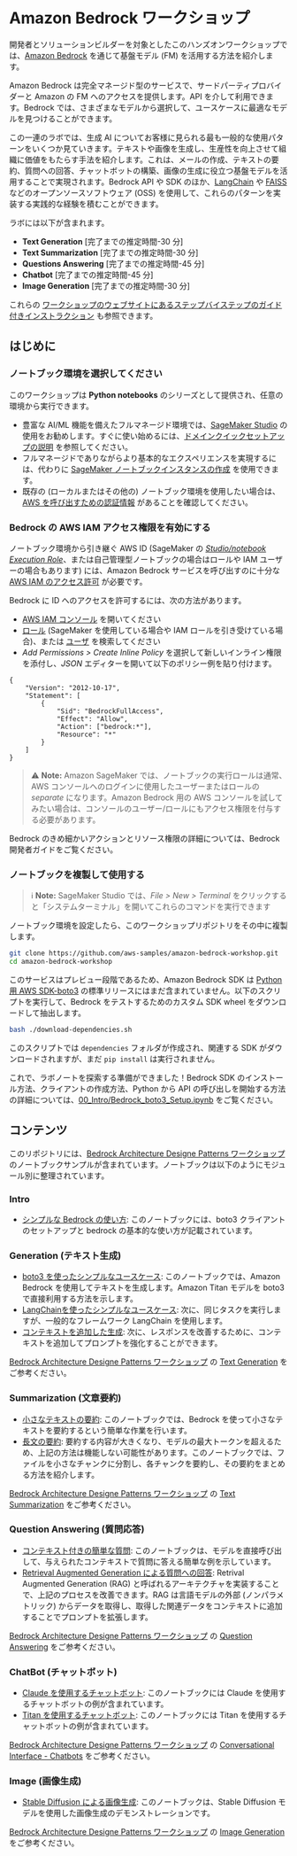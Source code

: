 # Amazon Bedrock ワークショップ

開発者とソリューションビルダーを対象としたこのハンズオンワークショップでは、[Amazon Bedrock](https://aws.amazon.com/bedrock/) を通じて基盤モデル (FM) を活用する方法を紹介します。

Amazon Bedrock は完全マネージド型のサービスで、サードパーティプロバイダーと Amazon の FM へのアクセスを提供します。API を介して利用できます。Bedrock では、さまざまなモデルから選択して、ユースケースに最適なモデルを見つけることができます。

この一連のラボでは、生成 AI についてお客様に見られる最も一般的な使用パターンをいくつか見ていきます。テキストや画像を生成し、生産性を向上させて組織に価値をもたらす手法を紹介します。これは、メールの作成、テキストの要約、質問への回答、チャットボットの構築、画像の生成に役立つ基盤モデルを活用することで実現されます。Bedrock API や SDK のほか、[LangChain](https://python.langchain.com/docs/get_started/introduction) や [FAISS](https://faiss.ai/index.html) などのオープンソースソフトウェア (OSS) を使用して、これらのパターンを実装する実践的な経験を積むことができます。

ラボには以下が含まれます。

*   **Text Generation** [完了までの推定時間-30 分]
*   **Text Summarization** [完了までの推定時間-30 分]
*   **Questions Answering** [完了までの推定時間-45 分]
*   **Chatbot** [完了までの推定時間-45 分]
*   **Image Generation** [完了までの推定時間-30 分]

<div align="center"></div>

これらの [ワークショップのウェブサイトにあるステップバイステップのガイド付きインストラクション](https://catalog.us-east-1.prod.workshops.aws/workshops/a4bdb007-5600-4368-81c5-ff5b4154f518/ja-JP) も参照できます。

## はじめに

### ノートブック環境を選択してください

このワークショップは **Python notebooks** のシリーズとして提供され、任意の環境から実行できます。

*   豊富な AI/ML 機能を備えたフルマネージド環境では、[SageMaker Studio](https://aws.amazon.com/sagemaker/studio/) の使用をお勧めします。すぐに使い始めるには、[ドメインクイックセットアップの説明](https://docs.aws.amazon.com/sagemaker/latest/dg/onboard-quick-start.html) を参照してください。
*   フルマネージドでありながらより基本的なエクスペリエンスを実現するには、代わりに [SageMaker ノートブックインスタンスの作成](https://docs.aws.amazon.com/sagemaker/latest/dg/howitworks-create-ws.html) を使用できます。
*   既存の (ローカルまたはその他の) ノートブック環境を使用したい場合は、[AWS を呼び出すための認証情報](https://docs.aws.amazon.com/cli/latest/userguide/cli-chap-configure.html) があることを確認してください。

### Bedrock の AWS IAM アクセス権限を有効にする

ノートブック環境から引き継ぐ AWS ID (SageMaker の [_Studio/notebook Execution Role_](https://docs.aws.amazon.com/sagemaker/latest/dg/sagemaker-roles.html)、または自己管理型ノートブックの場合はロールや IAM ユーザーの場合もあります) には、Amazon Bedrock サービスを呼び出すのに十分な [AWS IAM のアクセス許可](https://docs.aws.amazon.com/IAM/latest/UserGuide/access_policies.html) が必要です。

Bedrock に ID へのアクセスを許可するには、次の方法があります。

*   [AWS IAM コンソール](https://us-east-1.console.aws.amazon.com/iam/home?#) を開いてください
*   [ロール](https://us-east-1.console.aws.amazon.com/iamv2/home?#/roles) (SageMaker を使用している場合や IAM ロールを引き受けている場合)、または [ユーザ](https://us-east-1.console.aws.amazon.com/iamv2/home?#/users) を検索してください
*   _Add Permissions > Create Inline Policy_ を選択して新しいインライン権限を添付し、_JSON_ エディターを開いて以下のポリシー例を貼り付けます。

<!---->

    {
        "Version": "2012-10-17",
        "Statement": [
            {
                "Sid": "BedrockFullAccess",
                "Effect": "Allow",
                "Action": ["bedrock:*"],
                "Resource": "*"
            }
        ]
    }

> ⚠️ **Note:** Amazon SageMaker では、ノートブックの実行ロールは通常、AWS コンソールへのログインに使用したユーザーまたはロールの _separate_ になります。Amazon Bedrock 用の AWS コンソールを試してみたい場合は、コンソールのユーザー/ロールにもアクセス権限を付与する必要があります。

Bedrock のきめ細かいアクションとリソース権限の詳細については、Bedrock 開発者ガイドをご覧ください。

### ノートブックを複製して使用する

> ℹ️ **Note:** SageMaker Studio では、_File > New > Terminal_ をクリックすると「システムターミナル」を開いてこれらのコマンドを実行できます

ノートブック環境を設定したら、このワークショップリポジトリをその中に複製します。

```sh
git clone https://github.com/aws-samples/amazon-bedrock-workshop.git
cd amazon-bedrock-workshop
```

このサービスはプレビュー段階であるため、Amazon Bedrock SDK は [Python 用 AWS SDK-boto3](https://boto3.amazonaws.com/v1/documentation/api/latest/index.html) の標準リリースにはまだ含まれていません。以下のスクリプトを実行して、Bedrock をテストするためのカスタム SDK wheel をダウンロードして抽出します。

```sh
bash ./download-dependencies.sh
```

このスクリプトでは `dependencies` フォルダが作成され、関連する SDK がダウンロードされますが、まだ `pip install` は実行されません。

これで、ラボノートを探索する準備ができました！Bedrock SDK のインストール方法、クライアントの作成方法、Python から API の呼び出しを開始する方法の詳細については、[00_Intro/Bedrock_boto3_Setup.ipynb](00_Intro/bedrock_boto3_setup.jp.ipynb) をご覧ください。

## コンテンツ

このリポジトリには、[Bedrock Architecture Designe Patterns ワークショップ](https://catalog.us-east-1.prod.workshops.aws/workshops/a4bdb007-5600-4368-81c5-ff5b4154f518/ja-JP) のノートブックサンプルが含まれています。ノートブックは以下のようにモジュール別に整理されています。

### Intro

*   [シンプルな Bedrock の使い方](./00_Intro/bedrock_boto3_setup.ja.ipynb): このノートブックには、boto3 クライアントのセットアップと bedrock の基本的な使い方が記載されています。

### Generation (テキスト生成)

*   [boto3 を使ったシンプルなユースケース](./01_Generation/00_generate_w_bedrock.ja.ipynb): このノートブックでは、Amazon Bedrock を使用してテキストを生成します。Amazon Titan モデルを boto3 で直接利用する方法を示します。
*   [LangChainを使ったシンプルなユースケース](./01_Generation/01_zero_shot_generation.ja.ipynb): 次に、同じタスクを実行しますが、一般的なフレームワーク LangChain を使用します。
*   [コンテキストを追加した生成](./01_Generation/02_contextual_generation.ja.ipynb): 次に、レスポンスを改善するために、コンテキストを追加してプロンプトを強化することができます。

[Bedrock Architecture Designe Patterns ワークショップ](https://catalog.us-east-1.prod.workshops.aws/workshops/a4bdb007-5600-4368-81c5-ff5b4154f518/ja-JP) の [Text Generation](https://catalog.us-east-1.prod.workshops.aws/workshops/a4bdb007-5600-4368-81c5-ff5b4154f518/ja-JP/30-generation) をご参考ください。

### Summarization (文章要約)

*   [小さなテキストの要約](./02_Summarization/01.small-text-summarization-claude.ja.ipynb): このノートブックでは、Bedrock を使って小さなテキストを要約するという簡単な作業を行います。
*   [長文の要約](./02_Summarization/02.long-text-summarization-titan.ja.ipynb): 要約する内容が大きくなり、モデルの最大トークンを超えるため、上記の方法は機能しない可能性があります。このノートブックでは、ファイルを小さなチャンクに分割し、各チャンクを要約し、その要約をまとめる方法を紹介します。

[Bedrock Architecture Designe Patterns ワークショップ](https://catalog.us-east-1.prod.workshops.aws/workshops/a4bdb007-5600-4368-81c5-ff5b4154f518/ja-JP) の [Text Summarization](https://catalog.us-east-1.prod.workshops.aws/workshops/a4bdb007-5600-4368-81c5-ff5b4154f518/ja-JP/40-summarization/42-detailed-summarization) をご参考ください。

### Question Answering (質問応答)

*   [コンテキスト付きの簡単な質問](./03_QuestionAnswering/00_qa_w_bedrock_titan.ja.ipynb): このノートブックは、モデルを直接呼び出して、与えられたコンテキストで質問に答える簡単な例を示しています。
*   [Retrieval Augmented Generation による質問への回答](./03_QuestionAnswering/01_qa_w_rag_claude.ja.ipynb): Retrival Augmented Generation (RAG) と呼ばれるアーキテクチャを実装することで、上記のプロセスを改善できます。RAG は言語モデルの外部 (ノンパラメトリック) からデータを取得し、取得した関連データをコンテキストに追加することでプロンプトを拡張します。

[Bedrock Architecture Designe Patterns ワークショップ](https://catalog.us-east-1.prod.workshops.aws/workshops/a4bdb007-5600-4368-81c5-ff5b4154f518/ja-JP) の [Question Answering](https://catalog.us-east-1.prod.workshops.aws/workshops/a4bdb007-5600-4368-81c5-ff5b4154f518/ja-JP/50-qa) をご参考ください。

### ChatBot (チャットボット)

*   [Claude を使用するチャットボット](./04_Chatbot/00_Chatbot_Claude.ja.ipynb): このノートブックには Claude を使用するチャットボットの例が含まれています。
*   [Titan を使用するチャットボット](./04_Chatbot/00_Chatbot_Titan.ja.ipynb): このノートブックには Titan を使用するチャットボットの例が含まれています。

[Bedrock Architecture Designe Patterns ワークショップ](https://catalog.us-east-1.prod.workshops.aws/workshops/a4bdb007-5600-4368-81c5-ff5b4154f518/ja-JP) の [Conversational Interface - Chatbots](https://catalog.us-east-1.prod.workshops.aws/workshops/a4bdb007-5600-4368-81c5-ff5b4154f518/ja-JP/60-chatbot) をご参考ください。

### Image (画像生成)

*   [Stable Diffusion による画像生成](./05_Image/Bedrock%20Stable%20Diffusion%20XL.ja.ipynb): このノートブックは、Stable Diffusion モデルを使用した画像生成のデモンストレーションです。

[Bedrock Architecture Designe Patterns ワークショップ](https://catalog.us-east-1.prod.workshops.aws/workshops/a4bdb007-5600-4368-81c5-ff5b4154f518/ja-JP) の [Image Generation](https://catalog.us-east-1.prod.workshops.aws/workshops/a4bdb007-5600-4368-81c5-ff5b4154f518/ja-JP/70-image) をご参考ください。